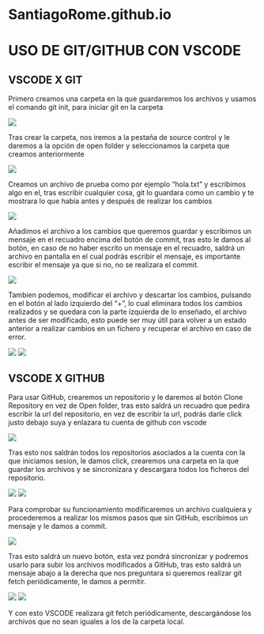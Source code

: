 # SantiagoRome.github.io
<h1>USO DE GIT/GITHUB CON VSCODE</h1>
<h2>VSCODE X GIT</h2>
<p>Primero creamos una carpeta en la que guardaremos los archivos y usamos el comando git init, para
    iniciar git en la carpeta</p>

<img src="/img/crearCarpeta.png">


<p>Tras crear la carpeta, nos iremos a la pestaña de source control y le daremos a la opción de open
    folder y seleccionamos la carpeta que creamos anteriormente</p>

<img src="/img/vscodeSinGitHub.png">


<p>
    Creamos un archivo de prueba como por ejemplo “hola.txt” y escribimos algo en el, tras escribir
cualquier cosa, git lo guardara como un cambio y te mostrara lo que había antes y después de
realizar los cambios
</p>

<img src="/img/commitGit.png">


<p>
    Añadimos el archivo a los cambios que queremos guardar y escribimos un mensaje en el recuadro
encima del botón de commit, tras esto le damos al botón, en caso de no haber escrito un mensaje en
el recuadro, saldrá un archivo en pantalla en el cual podrás escribir el mensaje, es importante
escribir el mensaje ya que si no, no se realizara el commit.
</p>

<img src="/img/mensajeCommit.png">


<p>
    Tambien podemos, modificar el archivo y descartar los cambios, pulsando en el botón al lado
izquierdo del “+”, lo cual eliminara todos los cambios realizados y se quedara con la parte izquierda
de lo enseñado, el archivo antes de ser modificado, esto puede ser muy útil para volver a un estado
anterior a realizar cambios en un fichero y recuperar el archivo en caso de error.
</p>

<img src="/img/descartarCommit.png">

<img src="/img/comparacionVersiones.png">

<h2>
VSCODE X GITHUB
</h2>

<p>
    Para usar GitHub, crearemos un repositorio y le daremos al botón Clone Repository en vez de Open
folder, tras esto saldrá un recuadro que pedira escribir la url del repositorio, en vez de escribir la url,
podrás darle click justo debajo suya y enlazara tu cuenta de github con vscode
</p>

<img src="/img/vscodeConectarGithub.png">


<p>
    Tras esto nos saldrán todos los repositorios asociados a la cuenta con la que iniciamos sesion, le
damos click, crearemos una carpeta en la que guardar los archivos y se sincronizara y descargara
todos los ficheros del repositorio.
</p>

<img src="/img/vscodeRepositorio.png">

<img src="/img/CarpetaGithubClonada.png">


<p>
    Para comprobar su funcionamiento modificaremos un archivo cualquiera y procederemos a realizar
los mismos pasos que sin GitHub, escribimos un mensaje y le damos a commit.
</p>

<img src="/img/GithubCambiarArchivo.png">


<p>
    Tras esto saldrá un nuevo botón, esta vez pondrá sincronizar y podremos usarlo para subir los
archivos modificados a GitHub, tras esto saldrá un mensaje abajo a la derecha que nos preguntara si
queremos realizar git fetch periódicamente, le damos a permitir.
</p>

<img src="/img/sincronizar.png">

<img src="/img/gitfetch.png">


<p>
Y con esto VSCODE realizara git fetch periódicamente, descargándose los archivos que no sean
iguales a los de la carpeta local.
</p>
